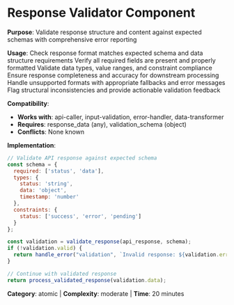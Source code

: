 # Response Validator Component

**Purpose**: Validate response structure and content against expected schemas with comprehensive error reporting

**Usage**: 
Check response format matches expected schema and data structure requirements
Verify all required fields are present and properly formatted
Validate data types, value ranges, and constraint compliance
Ensure response completeness and accuracy for downstream processing
Handle unsupported formats with appropriate fallbacks and error messages
Flag structural inconsistencies and provide actionable validation feedback

**Compatibility**: 
- **Works with**: api-caller, input-validation, error-handler, data-transformer
- **Requires**: response_data (any), validation_schema (object)
- **Conflicts**: None known

**Implementation**:
```javascript
// Validate API response against expected schema
const schema = {
  required: ['status', 'data'],
  types: {
    status: 'string',
    data: 'object',
    timestamp: 'number'
  },
  constraints: {
    status: ['success', 'error', 'pending']
  }
};

const validation = validate_response(api_response, schema);
if (!validation.valid) {
  return handle_error("validation", `Invalid response: ${validation.errors.join(", ")}`);
}

// Continue with validated response
return process_validated_response(validation.data);
```

**Category**: atomic | **Complexity**: moderate | **Time**: 20 minutes